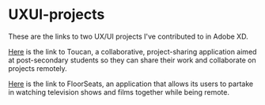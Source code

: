 # UXUI-projects
These are the links to two UX/UI projects I've contributed to in Adobe XD.

[Here](https://xd.adobe.com/view/b08bb0d8-429a-4ad0-655f-6a381bcf0e76-c6ba/?fullscreen) is the link to Toucan, a collaborative, project-sharing application aimed at post-secondary students so they can share their work and collaborate on projects remotely.

[Here](https://xd.adobe.com/view/850763bb-020a-435a-8dae-7a004b89822c-d054/screen/41a1e29d-728b-4383-81c4-54ba9e85454b) is the link to FloorSeats, an application that allows its users to partake in watching television shows and films together while being remote.
